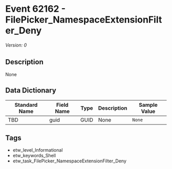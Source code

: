 # Event 62162 - FilePicker_NamespaceExtensionFilter_Deny
###### Version: 0

## Description
None

## Data Dictionary
|Standard Name|Field Name|Type|Description|Sample Value|
|---|---|---|---|---|
|TBD|guid|GUID|None|`None`|

## Tags
* etw_level_Informational
* etw_keywords_Shell
* etw_task_FilePicker_NamespaceExtensionFilter_Deny
